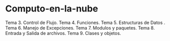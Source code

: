 # Computo-en-la-nube

Tema 3. Control de Flujo.
Tema 4. Funciones.
Tema 5. Estructuras de Datos .
Tema 6. Manejo de Excepciones.
Tema 7. Modulos y paquetes.
Tema 8. Entrada y Salida de archivos.
Tema 9. Clases y objetos.
